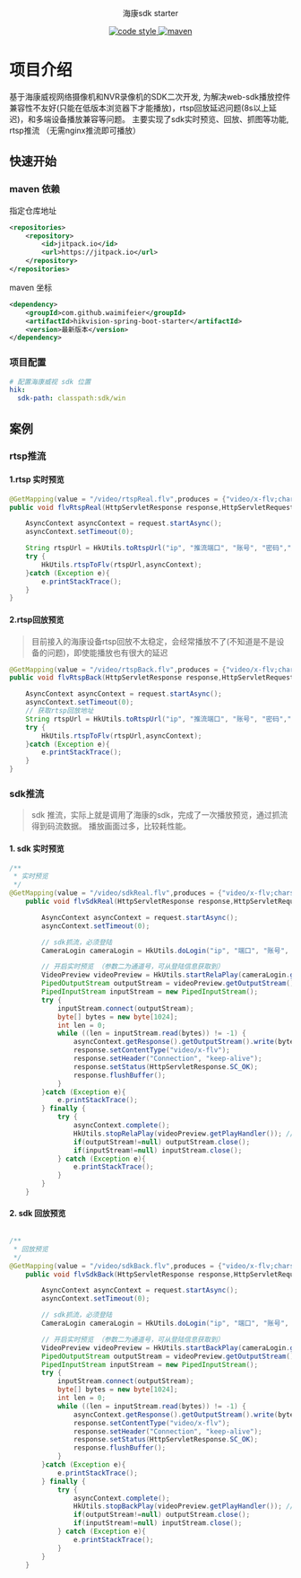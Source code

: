 <p align="center">
    海康sdk starter
</p>

<p align="center">
    <a href="https://www.apache.org/licenses/LICENSE-2.0">
        <img alt="code style" src="https://img.shields.io/badge/license-Apache%202-4EB1BA.svg?style=flat-square">
   </a>

  <a href="https://jitpack.io/#waimifeier/hikvision-spring-boot-starter">
    <img alt="maven" src="https://jitpack.io/v/waimifeier/hikvision-spring-boot-starter.svg">
  </a>

</p>

# 项目介绍

基于海康威视网络摄像机和NVR录像机的SDK二次开发, 为解决web-sdk播放控件兼容性不友好(只能在低版本浏览器下才能播放)，rtsp回放延迟问题(8s以上延迟)，和多端设备播放兼容等问题。 主要实现了sdk实时预览、回放、抓图等功能, rtsp推流 （无需nginx推流即可播放）


## 快速开始

### maven 依赖

指定仓库地址
```xml
<repositories>
    <repository>
        <id>jitpack.io</id>
        <url>https://jitpack.io</url>
    </repository>
</repositories>
```

maven 坐标
```xml
<dependency>
    <groupId>com.github.waimifeier</groupId>
    <artifactId>hikvision-spring-boot-starter</artifactId>
    <version>最新版本</version>
</dependency>
```


### 项目配置

```yaml
# 配置海康威视 sdk 位置
hik:
  sdk-path: classpath:sdk/win
```
## 案例
### rtsp推流

#### 1.rtsp 实时预览

```java
@GetMapping(value = "/video/rtspReal.flv",produces = {"video/x-flv;charset=UTF-8"})
public void flvRtspReal(HttpServletResponse response,HttpServletRequest request){

    AsyncContext asyncContext = request.startAsync();
    asyncContext.setTimeout(0);

    String rtspUrl = HkUtils.toRtspUrl("ip", "推流端口", "账号", "密码","通道号");
    try {
        HkUtils.rtspToFlv(rtspUrl,asyncContext);
    }catch (Exception e){
        e.printStackTrace();
    }
}
```
#### 2.rtsp回放预览
> 目前接入的海康设备rtsp回放不太稳定，会经常播放不了(不知道是不是设备的问题)，即使能播放也有很大的延迟

```java
@GetMapping(value = "/video/rtspBack.flv",produces = {"video/x-flv;charset=UTF-8"})
public void flvRtspBack(HttpServletResponse response,HttpServletRequest request){

    AsyncContext asyncContext = request.startAsync();
    asyncContext.setTimeout(0);
    // 获取rtsp回放地址
    String rtspUrl = HkUtils.toRtspUrl("ip", "推流端口", "账号", "密码","通道号","2023-03-10 12:00:00","2023-03-10 13:00:00");
    try {
        HkUtils.rtspToFlv(rtspUrl,asyncContext);
    }catch (Exception e){
        e.printStackTrace();
    }
}
```

### sdk推流
> sdk 推流，实际上就是调用了海康的sdk，完成了一次播放预览，通过抓流得到码流数据。 播放画面过多，比较耗性能。
#### 1. sdk 实时预览

```java
/**
 * 实时预览
 */
@GetMapping(value = "/video/sdkReal.flv",produces = {"video/x-flv;charset=UTF-8"})
    public void flvSdkReal(HttpServletResponse response,HttpServletRequest request){

        AsyncContext asyncContext = request.startAsync();
        asyncContext.setTimeout(0);

        // sdk抓流，必须登陆
        CameraLogin cameraLogin = HkUtils.doLogin("ip", "端口", "账号", "密码");

        // 开启实时预览 （参数二为通道号，可从登陆信息获取到）
        VideoPreview videoPreview = HkUtils.startRelaPlay(cameraLogin.getUserId(),17);
        PipedOutputStream outputStream = videoPreview.getOutputStream();
        PipedInputStream inputStream = new PipedInputStream();
        try {
            inputStream.connect(outputStream);
            byte[] bytes = new byte[1024];
            int len = 0;
            while ((len = inputStream.read(bytes)) != -1) {
                asyncContext.getResponse().getOutputStream().write(bytes);
                response.setContentType("video/x-flv");
                response.setHeader("Connection", "keep-alive");
                response.setStatus(HttpServletResponse.SC_OK);
                response.flushBuffer();
            }
        }catch (Exception e){
            e.printStackTrace();
        } finally {
            try {
                asyncContext.complete();
                HkUtils.stopRelaPlay(videoPreview.getPlayHandler()); // 记得关闭预览
                if(outputStream!=null) outputStream.close();
                if(inputStream!=null) inputStream.close();
            } catch (Exception e){
                e.printStackTrace();
            }
        }
    }
```

#### 2. sdk 回放预览
```java

/**
 * 回放预览
 */
@GetMapping(value = "/video/sdkBack.flv",produces = {"video/x-flv;charset=UTF-8"})
    public void flvSdkBack(HttpServletResponse response,HttpServletRequest request){

        AsyncContext asyncContext = request.startAsync();
        asyncContext.setTimeout(0);

        // sdk抓流，必须登陆
        CameraLogin cameraLogin = HkUtils.doLogin("ip", "端口", "账号", "密码");

        // 开启实时预览 （参数二为通道号，可从登陆信息获取到）
        VideoPreview videoPreview = HkUtils.startBackPlay(cameraLogin.getUserId(),17,"开始时间","结束时间");
        PipedOutputStream outputStream = videoPreview.getOutputStream();
        PipedInputStream inputStream = new PipedInputStream();
        try {
            inputStream.connect(outputStream);
            byte[] bytes = new byte[1024];
            int len = 0;
            while ((len = inputStream.read(bytes)) != -1) {
                asyncContext.getResponse().getOutputStream().write(bytes);
                response.setContentType("video/x-flv");
                response.setHeader("Connection", "keep-alive");
                response.setStatus(HttpServletResponse.SC_OK);
                response.flushBuffer();
            }
        }catch (Exception e){
            e.printStackTrace();
        } finally {
            try {
                asyncContext.complete();
                HkUtils.stopBackPlay(videoPreview.getPlayHandler()); // 记得关闭回放预览
                if(outputStream!=null) outputStream.close();
                if(inputStream!=null) inputStream.close();
            } catch (Exception e){
                e.printStackTrace();
            }
        }
    }
```